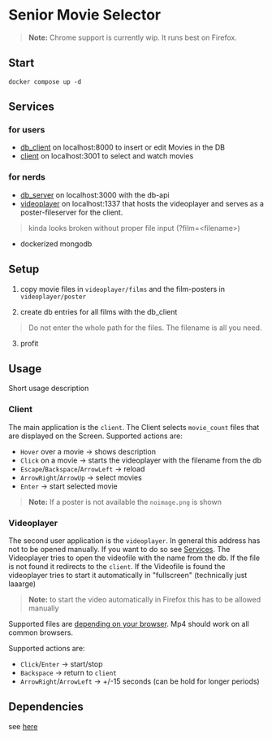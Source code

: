 # Senior Movie Selector

> **Note:** Chrome support is currently wip. It runs best on Firefox.

## Start

`docker compose up -d`

## Services

### for users

- [db_client](http://localhost:8000) on localhost:8000 to insert or edit Movies in the DB
- [client](http://localhost:3001) on localhost:3001 to select and watch movies

### for nerds

- [db_server](http://localhost:3000) on localhost:3000 with the db-api
- [videoplayer](http://localhost:1337/main.html) on localhost:1337 that hosts the videoplayer and serves as a poster-fileserver for the client.
> kinda looks broken without proper file input (?film=\<filename\>)
- dockerized mongodb

## Setup

1. copy movie files in `videoplayer/films` and the film-posters in `videoplayer/poster`

2. create db entries for all films with the db_client

> Do not enter the whole path for the files. The filename is all you need.

3. profit

## Usage

Short usage description

### Client

The main application is the `client`.
The Client selects `movie_count` files that are displayed on the Screen.
Supported actions are:

- `Hover` over a movie -> shows description
- `Click` on a movie -> starts the videoplayer with the filename from the db
- `Escape`/`Backspace`/`ArrowLeft` -> reload
- `ArrowRight`/`ArrowUp` -> select movies
- `Enter` -> start selected movie

> **Note:** If a poster is not available the `noimage.png` is shown

### Videoplayer

The second user application is the `videoplayer`.
In general this address has not to be opened manually. If you want to do so see [Services](#services).
The Videoplayer tries to open the videofile with the name from the db.
If the file is not found it redirects to the `client`.
If the Videofile is found the videoplayer tries to start it automatically in \"fullscreen\" (technically just laaarge)
> **Note:** to start the video automatically in Firefox this has to be allowed manually

Supported files are [depending on your browser](https://videojs.com/guides/faqs/#q-what-media-formats-does-videojs-support). Mp4 should work on all common browsers.

Supported actions are:

- `Click`/`Enter` -> start/stop
- `Backspace` -> return to `client`
- `ArrowRight`/`ArrowLeft` -> +/-15 seconds (can be hold for longer periods)

## Dependencies

see [here](DEPENDENCIES.md)
